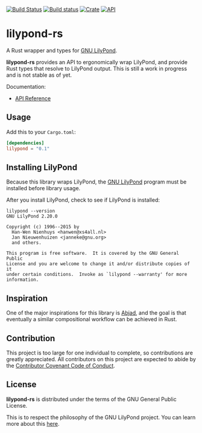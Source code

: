 [![Build Status](https://travis-ci.com/jaredforth/lilypond-rs.svg?token=mH2pScYxqRkBEzpBQAu6&branch=master)](https://travis-ci.com/jaredforth/lilypond)
[![Build status](https://ci.appveyor.com/api/projects/status/w75cp0q4qr0hngf8?svg=true)](https://ci.appveyor.com/project/jaredforth/lilypond)
[![Crate](https://img.shields.io/crates/v/lilypond.svg)](https://crates.io/crates/lilypond)
[![API](https://docs.rs/lilypond/badge.svg)](https://docs.rs/lilypond)

# lilypond-rs

A Rust wrapper and types for [GNU LilyPond](https://lilypond.org/).

**lilypond-rs** provides an API to ergonomically wrap LilyPond, and provide Rust types that resolve to LilyPond output. This is still a work in progress and is not stable as of yet.

Documentation:
-   [API Reference](https://docs.rs/lilypond)


## Usage

Add this to your `Cargo.toml`:

```toml
[dependencies]
lilypond = "0.1"
```

## Installing LilyPond

Because this library wraps LilyPond, the [GNU LilyPond](https://lilypond.org/) program must be installed before library usage.

After you install LilyPond, check to see if LilyPond is installed:

```shell script
lilypond --version
GNU LilyPond 2.20.0

Copyright (c) 1996--2015 by
  Han-Wen Nienhuys <hanwen@xs4all.nl>
  Jan Nieuwenhuizen <janneke@gnu.org>
  and others.

This program is free software.  It is covered by the GNU General Public
License and you are welcome to change it and/or distribute copies of it
under certain conditions.  Invoke as `lilypond --warranty' for more
information.
```

## Inspiration

One of the major inspirations for this library is [Abjad](http://abjad.mbrsi.org/), and the goal is that eventually a similar compositional workflow can be achieved in Rust.

## Contribution 

This project is too large for one individual to complete, so contributions are greatly appreciated. All contributors on this project are expected to abide by the [Contributor Covenant Code of Conduct](/code_of_conduct.md).
## License

**lilypond-rs** is distributed under the terms of the GNU General Public License. 

This is to respect the philosophy of the GNU LilyPond project. You can learn more about this [here](https://lilypond.org/freedom.html).
